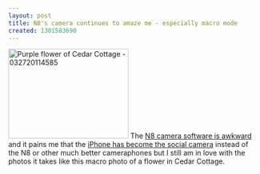 ```yaml
---
layout: post
title: N8's camera continues to amaze me - especially macro mode
created: 1301583690
---
```

<a href="http://www.flickr.com/photos/roland/5565420349/" title="Purple flower of Cedar Cottage - 032720114585 by roland, on Flickr"><img src="http://farm6.static.flickr.com/5058/5565420349_dc2b204ca5_m.jpg" width="240" height="180" alt="Purple flower of Cedar Cottage - 032720114585"></a>
The <a href="http://rolandtanglao.com/archives/2011/02/11/n8-review-nice-camera-shame-about-total-experience-which-hasnt-progressed-n80-ap">N8 camera software is awkward</a> and it pains me that the <a href="https://twitter.com/rtanglao/status/52033387808043008">iPhone has become the social camera</a> instead of the N8 or other much better cameraphones but I still am in love with the photos it takes like this macro photo of a flower in Cedar Cottage.
